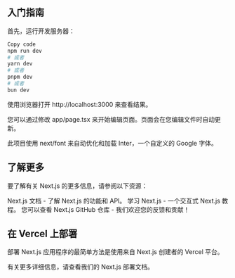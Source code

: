 ## 入门指南
首先，运行开发服务器：
```bash
Copy code
npm run dev
# 或者
yarn dev
# 或者
pnpm dev
# 或者
bun dev
```
 使用浏览器打开 http://localhost:3000 来查看结果。


您可以通过修改 app/page.tsx 来开始编辑页面。页面会在您编辑文件时自动更新。

此项目使用 next/font 来自动优化和加载 Inter，一个自定义的 Google 字体。

## 了解更多
要了解有关 Next.js 的更多信息，请参阅以下资源：

Next.js 文档 - 了解 Next.js 的功能和 API。
学习 Next.js - 一个交互式 Next.js 教程。
您可以查看 Next.js GitHub 仓库 - 我们欢迎您的反馈和贡献！

## 在 Vercel 上部署
部署 Next.js 应用程序的最简单方法是使用来自 Next.js 创建者的 Vercel 平台。

有关更多详细信息，请查看我们的 Next.js 部署文档。